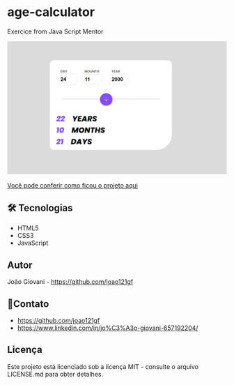 # age-calculator
 Exercice from Java Script Mentor


![Imagem do projeto](./elements/age.png)


[Você pode conferir como ficou o projeto aqui](https://joao121gf.github.io/age-calculator/)


## 🛠 Tecnologias
* HTML5
* CSS3
* JavaScript


## Autor
João Giovani - https://github.com/joao121gf

## 💬Contato
* https://github.com/joao121gf
* https://www.linkedin.com/in/jo%C3%A3o-giovani-657192204/

## Licença
Este projeto está licenciado sob a licença MIT - consulte o arquivo LICENSE.md para obter detalhes.


